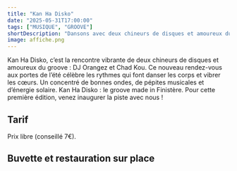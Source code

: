 ```yaml
---
title: "Kan Ha Disko"
date: "2025-05-31T17:00:00"
tags: ["MUSIQUE", "GROOVE"]
shortDescription: "Dansons avec deux chineurs de disques et amoureux du groove."
image: affiche.png
---
```


Kan Ha Disko, c’est la rencontre vibrante de deux chineurs de disques et amoureux du groove : DJ Orangez et Chad Kou. Ce nouveau rendez-vous aux portes de l’été célèbre les rythmes qui font danser les corps et vibrer les cœurs. Un concentré de bonnes ondes, de pépites musicales et d’énergie solaire. Kan Ha Disko : le groove made in Finistère. Pour cette première édition, venez inaugurer la piste avec nous !

## Tarif

Prix libre (conseillé 7€).

## Buvette et restauration sur place
